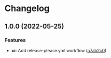 # Changelog

## 1.0.0 (2022-05-25)


### Features

* **ci:** Add release-please.yml workflow ([a7ab2c0](https://github.com/fwextensions/react-select-quick-score/commit/a7ab2c0e6f60c5d59126484c9bb17a4625c4b69c))
